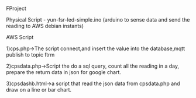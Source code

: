 FProject

Physical Script - yun-fsr-led-simple.ino (arduino to sense data and send the reading to AWS debian instants)

AWS Script

1)cps.php->The script connect,and insert the value into the database,mqtt publish to topic ftrm

2)cpsdata.php->Script the do a sql query, count all the reading in a day, prepare the return data in json for google chart.

3)cpsdashb.html->a script that read the json data from cpsdata.php and draw on a line or bar chart.
